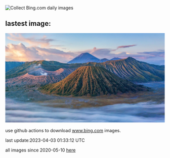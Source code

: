 ![Collect Bing.com daily images](https://github.com/counter2015/bing-daily-images/workflows/Collect%20Bing.com%20daily%20images/badge.svg)
## lastest image:
![](images/JavaBromo.jpg)

use github actions to download www.bing.com images.

last update:2023-04-03 01:33:12 UTC

all images since 2020-05-10 [here](https://github.com/counter2015/bing-daily-images/tree/master/images) 
